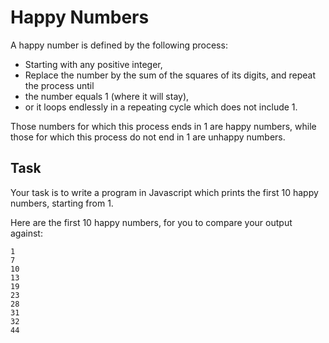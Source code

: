 

# Happy Numbers

A happy number is defined by the following process:

- Starting with any positive integer,
- Replace the number by the sum of the squares of its digits, and
repeat the process until
- the number equals 1 (where it will stay),
- or it loops endlessly in a repeating cycle which does not include 1.

Those numbers for which this process ends in 1 are happy numbers, while those for which this process do not end in 1 are unhappy numbers.

## Task
Your task is to write a program in Javascript which prints the first 10 happy numbers, starting from 1.

Here are the first 10 happy numbers, for you to compare your output against:
```
1
7
10
13
19
23
28
31
32
44
```





